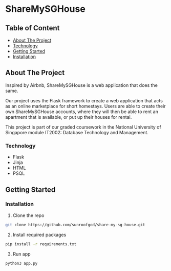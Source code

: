 <!-- PROJECT TITLE -->
# ShareMySGHouse

<!-- TABLE OF CONTENTS -->
## Table of Content
- [About The Project](#about-the-project)
- [Technology](#technology)
- [Getting Started](#getting-started)
- [Installation](#installation)

<!-- ABOUT THE PROJECT -->
## About The Project
Inspired by Airbnb, ShareMySGHouse is a web application that does the same. 

Our project uses the Flask framework to create a web application that acts as an online marketplace for short homestays. Users are able to create their own ShareMySGHouse accounts, where they will then be able to rent an apartment that is available, or put up their houses for rental.

This project is part of our graded coursework in the National University of Singapore module IT2002: Database Technology and Management.

### Technology
* Flask
* Jinja
* HTML
* PSQL

<!-- GETTING STARTED -->
## Getting Started

### Installation
1. Clone the repo
  ```sh
  git clone https://github.com/sunroofgod/share-my-sg-house.git
  ```
2. Install required packages
  ```sh
  pip install -r requirements.txt
  ```
3. Run app
  ```sh
  python3 app.py
  ```
